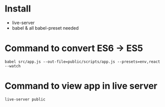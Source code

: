 # Install
- live-server
- babel & all babel-preset needed

# Command to convert ES6 -> ES5
`babel src/app.js --out-file=public/scripts/app.js --presets=env,react --watch`

# Command to view app in live server
`live-server public`